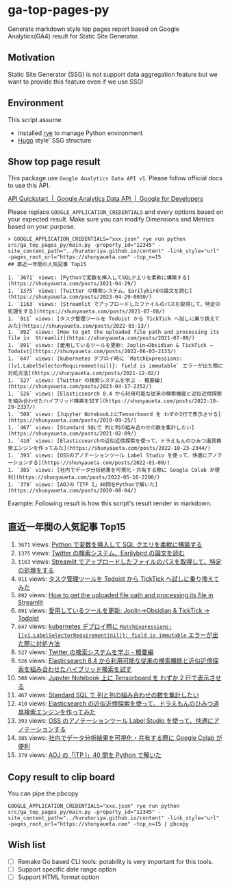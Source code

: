 # ga-top-pages-py

Generate markdown style top pages report based on Google Analytics(GA4) result for Static Site Generator.

## Motivation

Static Site Generator (SSG) is not support data aggregation feature but we want to provide this feature even if we use SSG!

## Environment

This script assume

- Installed [rye](https://github.com/mitsuhiko/rye) to manage Python environment
- [Hugo](https://gohugo.io/) style' SSG structure

## Show top page result

This package use `Google Analytics Data API v1`.
Please follow official docs to use this API.

[API Quickstart  \|  Google Analytics Data API  \|  Google for Developers](https://developers.google.com/analytics/devguides/reporting/data/v1/quickstart-client-libraries#python)

Please replace `GOOGLE_APPLICATION_CREDENTIALS` and every options based on your expected result.
Make sure you can modify Dimensions and Metrics based on your purpose.

```shell
> GOOGLE_APPLICATION_CREDENTIALS="xxx.json" rye run python src/ga_top_pages_py/main.py -property_id="12345" -site_content_path="../hurutoriya.github.io/content" -link_style="url" -pages_root_url="https://shunyaueta.com" -top_n=15
## 直近一年間の人気記事 Top15

1. `3671` views: [Pythonで変数を挿入してSQLクエリを柔軟に構築する](https://shunyaueta.com/posts/2021-04-29/)
1. `1375` views: [Twitter の検索システム、Earilybirdの論文を読む](https://shunyaueta.com/posts/2023-04-29-0030/)
1. `1163` views: [Streamlit でアップロードしたファイルのパスを取得して、特定の処理をする](https://shunyaueta.com/posts/2021-07-08/)
1. `911` views: [タスク管理ツールを Todoist から TickTick へ試しに乗り換えてみた](https://shunyaueta.com/posts/2022-03-13/)
1. `892` views: [How to get the uploaded file path and processing its file in  Streamlit](https://shunyaueta.com/posts/2021-07-09/)
1. `891` views: [愛用しているツールを更新: Joplin→Obsidian & TickTick → Todoist](https://shunyaueta.com/posts/2022-06-03-2133/)
1. `647` views: [kubernetes デプロイ時に `MatchExpressions:[]v1.LabelSelectorRequirement(nil)}: field is immutable` エラーが出た際に対処方法](https://shunyaueta.com/posts/2021-12-02/)
1. `527` views: [Twitter の検索システムを学ぶ - 概要編](https://shunyaueta.com/posts/2023-04-17-2252/)
1. `526` views: [Elasticsearch 8.4 から利用可能な従来の検索機能と近似近傍探索を組み合わせたハイブリッド検索を試す](https://shunyaueta.com/posts/2022-10-29-2337/)
1. `508` views: [Jupyter Notebook上にTensorboard を わずか2行で表示させる](https://shunyaueta.com/posts/2019-09-25/)
1. `467` views: [Standard SQLで 列と列の組み合わせの数を集計したい](https://shunyaueta.com/posts/2021-02-09/)
1. `410` views: [Elasticsearchの近似近傍探索を使って、ドラえもんのひみつ道具検索エンジンを作ってみた](https://shunyaueta.com/posts/2022-10-23-2344/)
1. `393` views: [OSSのアノテーションツール Label Studio を使って、快適にアノテーションする](https://shunyaueta.com/posts/2022-01-09/)
1. `385` views: [社内でデータ分析結果を可視化・共有する際に Google Colab が便利](https://shunyaueta.com/posts/2022-05-10-2200/)
1. `379` views: [AOJの「ITP I」40問をPythonで解いた](https://shunyaueta.com/posts/2020-08-04/)
```

Example: Following result is how this script's result render in markdown.

## 直近一年間の人気記事 Top15

1. `3671` views: [Python で変数を挿入して SQL クエリを柔軟に構築する](https://shunyaueta.com/posts/2021-04-29/)
1. `1375` views: [Twitter の検索システム、Earilybird の論文を読む](https://shunyaueta.com/posts/2023-04-29-0030/)
1. `1163` views: [Streamlit でアップロードしたファイルのパスを取得して、特定の処理をする](https://shunyaueta.com/posts/2021-07-08/)
1. `911` views: [タスク管理ツールを Todoist から TickTick へ試しに乗り換えてみた](https://shunyaueta.com/posts/2022-03-13/)
1. `892` views: [How to get the uploaded file path and processing its file in Streamlit](https://shunyaueta.com/posts/2021-07-09/)
1. `891` views: [愛用しているツールを更新: Joplin→Obsidian & TickTick → Todoist](https://shunyaueta.com/posts/2022-06-03-2133/)
1. `647` views: [kubernetes デプロイ時に `MatchExpressions:[]v1.LabelSelectorRequirement(nil)}: field is immutable` エラーが出た際に対処方法](https://shunyaueta.com/posts/2021-12-02/)
1. `527` views: [Twitter の検索システムを学ぶ - 概要編](https://shunyaueta.com/posts/2023-04-17-2252/)
1. `526` views: [Elasticsearch 8.4 から利用可能な従来の検索機能と近似近傍探索を組み合わせたハイブリッド検索を試す](https://shunyaueta.com/posts/2022-10-29-2337/)
1. `508` views: [Jupyter Notebook 上に Tensorboard を わずか 2 行で表示させる](https://shunyaueta.com/posts/2019-09-25/)
1. `467` views: [Standard SQL で 列と列の組み合わせの数を集計したい](https://shunyaueta.com/posts/2021-02-09/)
1. `410` views: [Elasticsearch の近似近傍探索を使って、ドラえもんのひみつ道具検索エンジンを作ってみた](https://shunyaueta.com/posts/2022-10-23-2344/)
1. `393` views: [OSS のアノテーションツール Label Studio を使って、快適にアノテーションする](https://shunyaueta.com/posts/2022-01-09/)
1. `385` views: [社内でデータ分析結果を可視化・共有する際に Google Colab が便利](https://shunyaueta.com/posts/2022-05-10-2200/)
1. `379` views: [AOJ の「ITP I」40 問を Python で解いた](https://shunyaueta.com/posts/2020-08-04/)

## Copy result to clip board

You can pipe the pbcopy

```shell
GOOGLE_APPLICATION_CREDENTIALS="xxx.json" rye run python src/ga_top_pages_py/main.py -property_id="12345" -site_content_path="../hurutoriya.github.io/content" -link_style="url" -pages_root_url="https://shunyaueta.com" -top_n=15 | pbcopy
```

## Wish list

- [ ] Remake Go based CLI tools: potability is very important for this tools.
- [ ] Support specific date range option
- [ ] Support HTML format option
